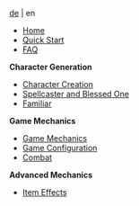 [de](de-Home) | en


* [Home](Home)
* [Quick Start](Quick-Start)
* [FAQ](FAQ)

**Character Generation**
* [Character Creation](Character-Creation)
* [Spellcaster and Blessed One](Spellcaster--and--Blessed-One-Creation)
* [Familiar](Familiar)

**Game Mechanics**
* [Game Mechanics](Game-Mechanics)
* [Game Configuration](Game-Configuration)
* [Combat](Combat)

**Advanced Mechanics**
* [Item Effects](Item-Effects)


